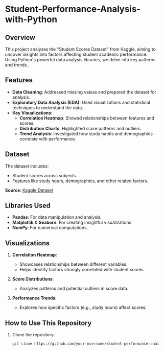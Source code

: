 # Student-Performance-Analysis-with-Python

## Overview
This project analyzes the "Student Scores Dataset" from Kaggle, aiming to uncover insights into factors affecting student academic performance. Using Python's powerful data analysis libraries, we delve into key patterns and trends.

## Features
- **Data Cleaning**: Addressed missing values and prepared the dataset for analysis.
- **Exploratory Data Analysis (EDA)**: Used visualizations and statistical techniques to understand the data.
- **Key Visualizations**:
  - **Correlation Heatmap**: Showed relationships between features and scores.
  - **Distribution Charts**: Highlighted score patterns and outliers.
  - **Trend Analysis**: Investigated how study habits and demographics correlate with performance.

## Dataset
The dataset includes:
- Student scores across subjects.
- Features like study hours, demographics, and other related factors.

**Source**: [Kaggle Dataset](https://www.kaggle.com)

## Libraries Used
- **Pandas**: For data manipulation and analysis.
- **Matplotlib** & **Seaborn**: For creating insightful visualizations.
- **NumPy**: For numerical computations.

## Visualizations
1. **Correlation Heatmap**:  
   - Showcases relationships between different variables.
   - Helps identify factors strongly correlated with student scores.

2. **Score Distributions**:  
   - Analyzes patterns and potential outliers in score data.

3. **Performance Trends**:  
   - Explores how specific factors (e.g., study hours) affect scores.

## How to Use This Repository
1. Clone the repository:
   ```bash
   git clone https://github.com/your-username/student-performance-analysis.git
